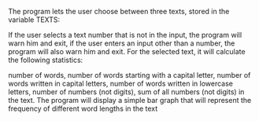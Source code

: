 The program lets the user choose between three texts, stored in the variable TEXTS:

If the user selects a text number that is not in the input, the program will warn him and exit, if the user enters an input other than a number, the program will also warn him and exit. For the selected text, it will calculate the following statistics:

number of words,
number of words starting with a capital letter,
number of words written in capital letters,
number of words written in lowercase letters,
number of numbers (not digits),
sum of all numbers (not digits) in the text.
The program will display a simple bar graph that will represent the frequency of different word lengths in the text